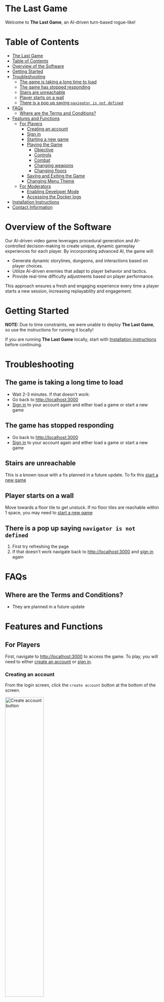 # The Last Game
Welcome to __The Last Game__, an AI-driven turn-based rogue-like!


# Table of Contents
- [The Last Game](#the-last-game)
- [Table of Contents](#table-of-contents)
- [Overview of the Software](#overview-of-the-software)
- [Getting Started](#getting-started)
- [Troubleshooting](#troubleshooting)
  - [The game is taking a long time to load](#the-game-is-taking-a-long-time-to-load)
  - [The game has stopped responding](#the-game-has-stopped-responding)
  - [Stairs are unreachable](#stairs-are-unreachable)
  - [Player starts on a wall](#player-starts-on-a-wall)
  - [There is a pop up saying `navigator is not defined`](#there-is-a-pop-up-saying-navigator-is-not-defined)
- [FAQs](#faqs)
  - [Where are the Terms and Conditions?](#where-are-the-terms-and-conditions)
- [Features and Functions](#features-and-functions)
  - [For Players](#for-players)
    - [Creating an account](#creating-an-account)
    - [Sign in](#sign-in)
    - [Starting a new game](#starting-a-new-game)
    - [Playing the Game](#playing-the-game)
      - [Objective](#objective)
      - [Controls](#controls)
      - [Combat](#combat)
      - [Changing weapons](#changing-weapons)
      - [Changing floors](#changing-floors)
    - [Saving and Exiting the Game](#saving-and-exiting-the-game)
    - [Changing Menu Theme](#changing-menu-theme)
  - [For Moderators](#for-moderators)
    - [Enabling Developer Mode](#enabling-developer-mode)
    - [Accessing the Docker logs](#accessing-the-docker-logs)
- [Installation Instructions](#installation-instructions)
- [Contact Information](#contact-information)


# Overview of the Software 
Our AI-driven video game leverages procedural generation and AI-controlled decision-making to create unique, dynamic gameplay experiences for each player. By incorporating advanced AI, the game will:

- Generate dynamic storylines, dungeons, and interactions based on player choices.
- Utilize AI-driven enemies that adapt to player behavior and tactics.
- Provide real-time difficulty adjustments based on player performance.

This approach ensures a fresh and engaging experience every time a player starts a new session, increasing replayability and engagement.


# Getting Started
**NOTE:** Due to time constraints, we were unable to deploy __The Last Game__, so use the instructions for running it locally!

If you are running __The Last Game__ locally, start with [Installation instructions](#installation-instructions) before continuing.


# Troubleshooting
## The game is taking a long time to load
- Wait 2-3 minutes. If that doesn't work:
- Go back to [http://localhost:3000](http://localhost:3000)
- [Sign in](#sign-in) to your account again and either load a game or start a new game

## The game has stopped responding
- Go back to [http://localhost:3000](http://localhost:3000)
- [Sign in](#sign-in) to your account again and either load a game or start a new game

## Stairs are unreachable
This is a known issue with a fix planned in a future update. To fix this [start a new game](#starting-a-new-game)

## Player starts on a wall
Move towards a floor tile to get unstuck. If no floor tiles are reachable within 1 space, you may need to [start a new game](#starting-a-new-game)

## There is a pop up saying `navigator is not defined`
1. First try refreshing the page
2. If that doesn't work navigate back to [http://localhost:3000](http://localhost:3000) and [sign in](#sign-in) again


# FAQs 

## Where are the Terms and Conditions?
- They are planned in a future update


# Features and Functions 

## For Players 
First, navigate to [http://localhost:3000](http://localhost:3000) to access the game. To play, you will need to either [create an account](#creating-an-account) or [sign in](#sign-in).

### Creating an account
From the login screen, click the `create account` button at the bottom of the screen.

<img src="./assets/login.png" alt="Create account button" width="50%">

[_Login page_]

Fill out the following fields:
- `Username`
- `Email`
- `Password`
- `Confirm Password`

Note that the `password` must be 6 characters or more and the `confirm password` should match what is in the `password` field.
Finally, check the box next to `Accept terms & conditions` and click `create account` to create your account.

### Sign in
1. Enter your username and password in the appropriate fields
2. (Optional) click `remember me`
3. Click the `LOGIN` button

You will be redirected to a page that give you an option to [start a new game](#starting-a-new-game)  

### Starting a new game
After logging in, you will be taken to the menu screen with a button that says `start game`. Clicking this button will bring you to to a screen that explains the game. Click `next` in the bottom right to continue.

You will then be given a couple of options for your game:
- Theme - this affects the aesthetic of the map
- Difficulty - this affects the overall stats of the enemies

After selecting your options, the AI will generate a story, floor, enemies, and weapons. While this process is usually quick, there are some cases where it may take a long time. See the [Troubleshooting](#troubleshooting) section for more details if you encounter this.


### Playing the Game

#### Objective
The goal of __The Last Game__ is to reach the highest floor that you can without loosing all of your health. To do this you will need to fight enemies, upgrade your weapons, and locate the stairs to progress.

#### Controls
<img src="./assets/controls.png" alt="Controls Diagram" width="50%">

[_Controls_]

- Use the **Arrow keys** to move your character.
- Press **Space** when facing an enemy to attack. This only works if the enemy is within range of your current weapon.
- Press **Escape** to bring up the menu.

#### Combat
<img src="./assets/attackRange.png" alt="Combat Range" width="20%">

[_Combat range_]

- Press `space` to attack in the direction you are facing
  - Attacking enemies reduces their health by the attack value associated with your current weapon
- You can only attack directly to the side, above, or below your current position
- If your health reaches 0, it is game over

#### Changing weapons
<img src="./assets/chest1.png" alt="Chest" width="25%">

[_Example Chest_]

To change weapons, you first need to find a chest that contains a weapon. 
**Chests only appear if the room has been cleared of enemies.**

- Press `Space bar` to open the chest. You will then be presented with a menu that looks like the following:

<img src="./assets/chest.png" alt="Chest Menu" width="40%">

[_Chest Menu_]

You will see the weapon in the chest as well as your current weapon. You will be able to see the damage of each weapon as well. Do one of the following:

- Click `Swap Weapons` (Option 1) to change your current weapon
- Click `Leave Weapon` (Option 2) to keep your current weapon

#### Changing floors

Stepping on a stair tile will allow you to move to the next room. **Note** that once you move to the next floor via the stairs you will not be able to return and the game will become more difficult.

<img src="./assets/stair.png" alt="Stair Tile" width="20%">

[_Stair Tile_]


### Saving and Exiting the Game
- Press `esc` to bring up the menu
- Click on `Save Game` to save the game and continue playing (Option 1 in the picture below)
- Click on `Exit and Save` to save the game and then quit (Option 2 in the picture below)

<img src="./assets/saveexit.png" alt="Save & Exit" width="30%">

### Changing Menu Theme
<img src="./assets/settings.png" alt="Settings Menu" width="30%">

[_Settings menu_]

- Click the settings menu in the top right corner
- Click `Toggle Dark Mode`
- Click `Save Changes`

<img src="./assets/toggleTheme.png" alt="Toggle theme option" width="50%">


## For Moderators

### Enabling Developer Mode
1. Navigate to the settings page
2. Enter the Konami code 

### Accessing the Docker logs
1. Navigate to the folder where the Last Game is in your terminal
2. run `docker-compose logs -f backend` to view the logs for the backend
    - Replace `backend` with either `frontend` or `db` to get the logs for those Docker containers
3. Press `Ctrl + c` to stop viewing the logs for the container.


# Installation Instructions 
You will need to create a `.env` file and place it in the root directory of The Last Game. The `.env` file should have the following fields: 
```.env
GROQ_API_KEY=<YOUR-API-KEY>
DATABASE_URL=postgres://user:password@db:5473/game
POSTGRES_USER=kgardner
POSTGRES_PASSWORD=kwit2323!
POSTGRES_DB=game_db
ACCESS_TOKEN_SECRET=asdf
REFRESH_TOKEN_SECRET=asdf
DB_HOST=game_db
DB_USER=kgardner
DB_PASSWORD=kwit2323!
DB_NAME=game_db
DB_PORT=5432
DB_SSLMODE=disable
DB_TIMEZONE=UTC
```
The `GROQ_API_KEY` can be acquired by going to [Groq's](https://console.groq.com/home?utm_source=website&utm_medium=outbound_link&utm_campaign=dev_console_click) website and creating a free account. After you have created an account, create a new API key and replace the <YOUR-API-KEY> with your API key.

See the [DOCKER_README](../DOCKER_README.md) for instructions on how to install and run the game.


# Contact Information 
- Jacob Bartholomew
- Ethan Bates
- Jaxton Esplin
- Gabe Freeman
- Kelson Gardner
- Kevin Shaffer